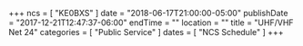 +++
ncs = [ "KE0BXS" ]
date = "2018-06-17T21:00:00-05:00"
publishDate = "2017-12-21T12:47:37-06:00"
endTime = ""
location = ""
title = "UHF/VHF Net 24"
categories = [ "Public Service" ]
dates = [ "NCS Schedule" ]
+++
